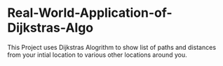 # Real-World-Application-of-Dijkstras-Algo
This Project uses Dijkstras Alogrithm to show list of paths and distances from your intial location to various other locations around you.
